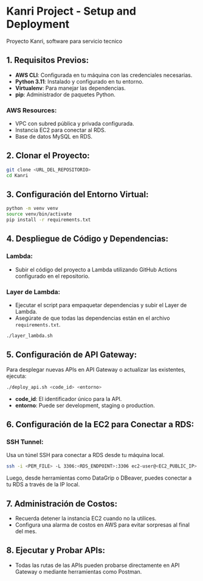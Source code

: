 # Kanri Project - Setup and Deployment

Proyecto Kanri, software para servicio tecnico


## 1. Requisitos Previos:
- **AWS CLI**: Configurada en tu máquina con las credenciales necesarias.
- **Python 3.11**: Instalado y configurado en tu entorno.
- **Virtualenv**: Para manejar las dependencias.
- **pip**: Administrador de paquetes Python.

### AWS Resources:
- VPC con subred pública y privada configurada.
- Instancia EC2 para conectar al RDS.
- Base de datos MySQL en RDS.

## 2. Clonar el Proyecto:
```bash
git clone <URL_DEL_REPOSITORIO>
cd Kanri
```

## 3. Configuración del Entorno Virtual:
```bash
python -m venv venv
source venv/bin/activate
pip install -r requirements.txt
```

## 4. Despliegue de Código y Dependencias:

### Lambda:
- Subir el código del proyecto a Lambda utilizando GitHub Actions configurado en el repositorio.

### Layer de Lambda:
- Ejecutar el script para empaquetar dependencias y subir el Layer de Lambda.
- Asegúrate de que todas las dependencias están en el archivo `requirements.txt`.

```bash
./layer_lambda.sh
```

## 5. Configuración de API Gateway:
Para desplegar nuevas APIs en API Gateway o actualizar las existentes, ejecuta:

```bash
./deploy_api.sh <code_id> <entorno>
```
- **code_id**: El identificador único para la API.
- **entorno**: Puede ser development, staging o production.

## 6. Configuración de la EC2 para Conectar a RDS:

### SSH Tunnel:
Usa un túnel SSH para conectar a RDS desde tu máquina local.

```bash
ssh -i <PEM_FILE> -L 3306:<RDS_ENDPOINT>:3306 ec2-user@<EC2_PUBLIC_IP>
```

Luego, desde herramientas como DataGrip o DBeaver, puedes conectar a tu RDS a través de la IP local.

## 7. Administración de Costos:
- Recuerda detener la instancia EC2 cuando no la utilices.
- Configura una alarma de costos en AWS para evitar sorpresas al final del mes.

## 8. Ejecutar y Probar APIs:
- Todas las rutas de las APIs pueden probarse directamente en API Gateway o mediante herramientas como Postman.
